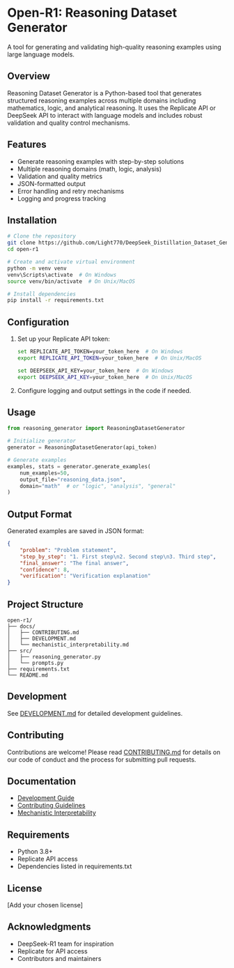 # Open-R1: Reasoning Dataset Generator

A tool for generating and validating high-quality reasoning examples using large language models.

## Overview

Reasoning Dataset Generator is a Python-based tool that generates structured reasoning examples across multiple domains including mathematics, logic, and analytical reasoning. It uses the Replicate API  or DeepSeek API to interact with language models and includes robust validation and quality control mechanisms.

## Features

- Generate reasoning examples with step-by-step solutions
- Multiple reasoning domains (math, logic, analysis)
- Validation and quality metrics
- JSON-formatted output
- Error handling and retry mechanisms
- Logging and progress tracking

## Installation

```bash
# Clone the repository
git clone https://github.com/Light770/DeepSeek_Distillation_Dataset_Generator.git
cd open-r1

# Create and activate virtual environment
python -m venv venv
venv\Scripts\activate  # On Windows
source venv/bin/activate  # On Unix/MacOS

# Install dependencies
pip install -r requirements.txt
```

## Configuration

1. Set up your Replicate API token:
   ```bash
   set REPLICATE_API_TOKEN=your_token_here  # On Windows
   export REPLICATE_API_TOKEN=your_token_here  # On Unix/MacOS

   set DEEPSEEK_API_KEY=your_token_here  # On Windows
   export DEEPSEEK_API_KEY=your_token_here  # On Unix/MacOS
   ```

2. Configure logging and output settings in the code if needed.

## Usage

```python
from reasoning_generator import ReasoningDatasetGenerator

# Initialize generator
generator = ReasoningDatasetGenerator(api_token)

# Generate examples
examples, stats = generator.generate_examples(
    num_examples=50,
    output_file="reasoning_data.json",
    domain="math"  # or "logic", "analysis", "general"
)
```

## Output Format

Generated examples are saved in JSON format:
```json
{
    "problem": "Problem statement",
    "step_by_step": "1. First step\n2. Second step\n3. Third step",
    "final_answer": "The final answer",
    "confidence": 8,
    "verification": "Verification explanation"
}
```

## Project Structure

```
open-r1/
├── docs/
│   ├── CONTRIBUTING.md
│   ├── DEVELOPMENT.md
│   └── mechanistic_interpretability.md
├── src/
│   ├── reasoning_generator.py
│   └── prompts.py
├── requirements.txt
└── README.md
```

## Development

See [DEVELOPMENT.md](docs/DEVELOPMENT.md) for detailed development guidelines.

## Contributing

Contributions are welcome! Please read [CONTRIBUTING.md](docs/CONTRIBUTING.md) for details on our code of conduct and the process for submitting pull requests.

## Documentation

- [Development Guide](docs/DEVELOPMENT.md)
- [Contributing Guidelines](docs/CONTRIBUTING.md)
- [Mechanistic Interpretability](docs/mechanistic_interpretability.md)

## Requirements

- Python 3.8+
- Replicate API access
- Dependencies listed in requirements.txt

## License

[Add your chosen license]

## Acknowledgments

- DeepSeek-R1 team for inspiration
- Replicate for API access
- Contributors and maintainers
